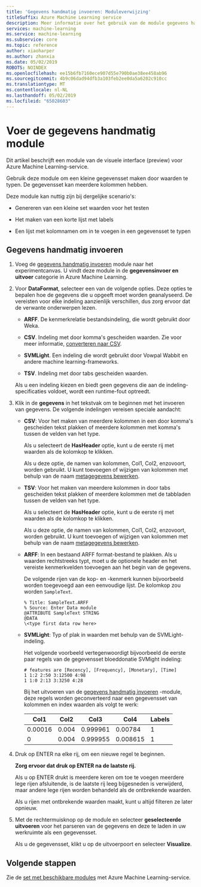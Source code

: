 ```yaml
---
title: 'Gegevens handmatig invoeren: Moduleverwijzing'
titleSuffix: Azure Machine Learning service
description: Meer informatie over het gebruik van de module gegevens handmatig invoeren in Azure Machine Learning-service te maken van een kleine gegevensset door waarden te typen. De gegevensset kan meerdere kolommen hebben.
services: machine-learning
ms.service: machine-learning
ms.subservice: core
ms.topic: reference
author: xiaoharper
ms.author: zhanxia
ms.date: 05/02/2019
ROBOTS: NOINDEX
ms.openlocfilehash: ee15b6fb7160ece907d55e790b0ae38ee458ab96
ms.sourcegitcommit: 4b9c06dad94dfb3a103feb2ee0da5a6202c910cc
ms.translationtype: MT
ms.contentlocale: nl-NL
ms.lasthandoff: 05/02/2019
ms.locfileid: "65028603"
---
```

# <a name="enter-data-manually-module"></a>Voer de gegevens handmatig module

Dit artikel beschrijft een module van de visuele interface (preview) voor Azure Machine Learning-service.

Gebruik deze module om een kleine gegevensset maken door waarden te typen. De gegevensset kan meerdere kolommen hebben.
  
Deze module kan nuttig zijn bij dergelijke scenario's:  
  
- Genereren van een kleine set waarden voor het testen  
  
- Het maken van een korte lijst met labels
  
- Een lijst met kolomnamen om in te voegen in een gegevensset te typen

## <a name="enter-data-manually"></a>Gegevens handmatig invoeren 
  
1.  Voeg de [gegevens handmatig invoeren](./enter-data-manually.md) module naar het experimentcanvas. U vindt deze module in de **gegevensinvoer en uitvoer** categorie in Azure Machine Learning. 
  
2.  Voor **DataFormat**, selecteer een van de volgende opties. Deze opties te bepalen hoe de gegevens die u opgeeft moet worden geanalyseerd. De vereisten voor elke indeling aanzienlijk verschillen, dus zorg ervoor dat de verwante onderwerpen lezen.  
  
    -   **ARFF**. De kenmerkrelatie bestandsindeling, die wordt gebruikt door Weka.   
  
    -   **CSV**. Indeling met door komma's gescheiden waarden. Zie voor meer informatie, [converteren naar CSV](./convert-to-csv.md).  
  
    -   **SVMLight**. Een indeling die wordt gebruikt door Vowpal Wabbit en andere machine learning-frameworks.  
  
    -   **TSV**. Indeling met door tabs gescheiden waarden.

     Als u een indeling kiezen en biedt geen gegevens die aan de indeling-specificaties voldoet, wordt een runtime-fout optreedt.
  
3.  Klik in de **gegevens** in het tekstvak om te beginnen met het invoeren van gegevens. De volgende indelingen vereisen speciale aandacht:  
  
    - **CSV**:  Voor het maken van meerdere kolommen in een door komma's gescheiden tekst plakken of meerdere kolommen met komma's tussen de velden van het type.
  
        Als u selecteert de **HasHeader** optie, kunt u de eerste rij met waarden als de kolomkop te klikken.  
  
        Als u deze optie, de namen van kolommen, Col1, Col2, enzovoort, worden gebruikt. U kunt toevoegen of wijzigen van kolommen met behulp van de naam [metagegevens bewerken](./edit-metadata.md).  
  
    - **TSV**: Voor het maken van meerdere kolommen in door tabs gescheiden tekst plakken of meerdere kolommen met de tabbladen tussen de velden van het type.  
  
        Als u selecteert de **HasHeader** optie, kunt u de eerste rij met waarden als de kolomkop te klikken.  
  
        Als u deze optie, de namen van kolommen, Col1, Col2, enzovoort, worden gebruikt. U kunt toevoegen of wijzigen van kolommen met behulp van de naam [metagegevens bewerken](./edit-metadata.md).  
  
    -   **ARFF**:  In een bestaand ARFF format-bestand te plakken. Als u waarden rechtstreeks typt, moet u de optionele header en het vereiste kenmerkvelden toevoegen aan het begin van de gegevens. 
    
        De volgende rijen van de kop- en -kenmerk kunnen bijvoorbeeld worden toegevoegd aan een eenvoudige lijst. De kolomkop zou worden `SampleText`.
    
        ```text
        % Title: SampleText.ARFF  
        % Source: Enter Data module  
        @ATTRIBUTE SampleText STRING  
        @DATA  
        \<type first data row here>  
        ```

    -   **SVMLight**: Typ of plak in waarden met behulp van de SVMLight-indeling.  
  
        Het volgende voorbeeld vertegenwoordigt bijvoorbeeld de eerste paar regels van de gegevensset bloeddonatie SVMight indeling:  
  
        ```text  
        # features are [Recency], [Frequency], [Monetary], [Time]  
        1 1:2 2:50 3:12500 4:98   
        1 1:0 2:13 3:3250 4:28   
        ```  
  
        Bij het uitvoeren van de [gegevens handmatig invoeren](./enter-data-manually.md) -module, deze regels worden geconverteerd naar een gegevensset van kolommen en index waarden als volgt te werk:  
  
        |Col1|Col2|Col3|Col4|Labels|  
        |-|-|-|-|-|  
        |0.00016|0.004|0.999961|0.00784|1|  
        |0|0.004|0.999955|0.008615|1|  
  
4.  Druk op ENTER na elke rij, om een nieuwe regel te beginnen.  
  
     **Zorg ervoor dat druk op ENTER na de laatste rij.** 
     
     Als u op ENTER drukt is meerdere keren om toe te voegen meerdere lege rijen afsluitende, is de laatste rij leeg bijgesneden is verwijderd, maar andere lege rijen worden behandeld als de ontbrekende waarden.  
  
     Als u rijen met ontbrekende waarden maakt, kunt u altijd filteren ze later opnieuw.  
  
5.  Met de rechtermuisknop op de module en selecteer **geselecteerde uitvoeren** voor het parseren van de gegevens en deze te laden in uw werkruimte als een gegevensset.  
  
     Als u de gegevensset, klikt u op de uitvoerpoort en selecteer **Visualize**.  
## <a name="next-steps"></a>Volgende stappen

Zie de [set met beschikbare modules](module-reference.md) met Azure Machine Learning-service. 